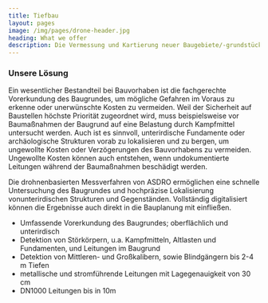 ```yaml
---
title: Tiefbau
layout: pages
image: /img/pages/drone-header.jpg
heading: What we offer
description: Die Vermessung und Kartierung neuer Baugebiete/-grundstücke spielt oft für Bauvorhaben eine entscheidende Rolle.
---
```


### Unsere Lösung

Ein wesentlicher Bestandteil bei Bauvorhaben ist die fachgerechte Vorerkundung des Baugrundes, um mögliche Gefahren im Voraus zu erkenne oder unerwünschte Kosten zu vermeiden. Weil der Sicherheit auf Baustellen  höchste Priorität zugeordnet wird, muss beispielsweise vor Baumaßnahmen der Baugrund auf eine Belastung durch Kampfmittel untersucht werden. Auch ist es sinnvoll, unterirdische Fundamente oder archäologische Strukturen vorab zu lokalisieren und zu bergen, um ungewollte Kosten oder Verzögerungen des Bauvorhabens zu vermeiden. Ungewollte Kosten können auch entstehen, wenn  undokumentierte Leitungen während der Baumaßnahmen beschädigt werden.

Die drohnenbasierten Messverfahren von ASDRO ermöglichen eine schnelle Untersuchung des Baugrundes und hochpräzise Lokalisierung vonunterirdischen Strukturen und Gegenständen. Vollständig digitalisiert können die Ergebnisse auch direkt in die Bauplanung mit einfließen.

+ Umfassende Vorerkundung des Baugrundes; oberflächlich und unterirdisch
+ Detektion von Störkörpern, u.a. Kampfmitteln, Altlasten und Fundamenten, und Leitungen im Baugrund
+ Detektion von Mittleren- und Großkalibern, sowie Blindgängern bis 2-4 m Tiefen
+ metallische und stromführende Leitungen mit Lagegenauigkeit von 30 cm
+ DN1000 Leitungen bis in 10m